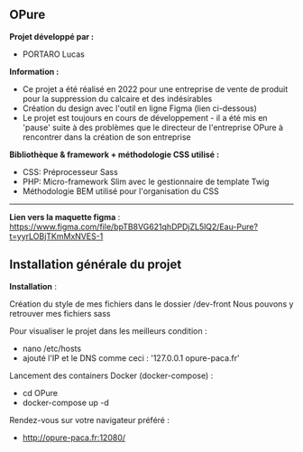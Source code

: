 ## OPure

**Projet développé par :**
- PORTARO Lucas

**Information :**
- Ce projet a été réalisé en 2022 pour une entreprise de vente de produit pour la suppression du calcaire et des indésirables
- Création du design avec l'outil en ligne Figma (lien ci-dessous)
- Le projet est toujours en cours de développement - il a été mis en 'pause' suite à des problèmes que le directeur de l'entreprise OPure à rencontrer dans la création de son entreprise

**Bibliothèque & framework + méthodologie CSS utilisé :**
- CSS: Préprocesseur Sass
- PHP: Micro-framework Slim avec le gestionnaire de template Twig
- Méthodologie BEM utilisé pour l'organisation du CSS

<hr>

**Lien vers la maquette figma** : https://www.figma.com/file/bpTB8VG621qhDPDjZL5lQ2/Eau-Pure?t=yyrLOBjTKmMxNVES-1

## Installation générale du projet

**Installation** :

Création du style de mes fichiers dans le dossier /dev-front
Nous pouvons y retrouver mes fichiers sass

Pour visualiser le projet dans les meilleurs condition :
- nano /etc/hosts
- ajouté l'IP et le DNS comme ceci : '127.0.0.1 opure-paca.fr'

Lancement des containers Docker (docker-compose) :
- cd OPure
- docker-compose up -d

Rendez-vous sur votre navigateur préféré :
- http://opure-paca.fr:12080/
